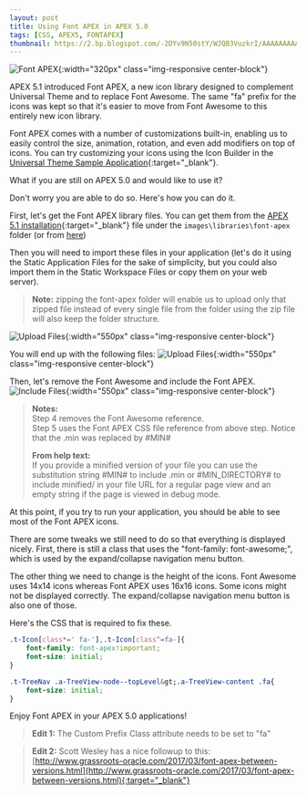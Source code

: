 ```yaml
---
layout: post
title: Using Font APEX in APEX 5.0
tags: [CSS, APEX5, FONTAPEX]
thumbnail: https://2.bp.blogspot.com/-2DYv9N50stY/WJQB3VuzkrI/AAAAAAAAAXY/-BZopVLn6QMu7SmiLl95x2pGGa9VUbd6ACLcB/s72-c/FontApex.png
---
```


![Font APEX](https://2.bp.blogspot.com/-2DYv9N50stY/WJQB3VuzkrI/AAAAAAAAAXY/-BZopVLn6QMu7SmiLl95x2pGGa9VUbd6ACLcB/s1600/FontApex.png "Font APEX"){:width="320px" class="img-responsive center-block"}

APEX 5.1 introduced Font APEX, a new icon library designed to complement Universal Theme and to replace Font Awesome. The same "fa" prefix for the icons was kept so that it's easier to move from Font Awesome to this entirely new icon library.

Font APEX comes with a number of customizations built-in, enabling us to easily control the size, animation, rotation, and even add modifiers on top of icons. You can try customizing your icons using the Icon Builder in the [Universal Theme Sample Application](https://apex.oracle.com/fontapex){:target="_blank"}.

What if you are still on APEX 5.0 and would like to use it?

Don't worry you are able to do so.
Here's how you can do it.

First, let's get the Font APEX library files.
You can get them from the [APEX 5.1 installation](http://www.oracle.com/technetwork/developer-tools/apex/downloads/index.html){:target="_blank"} file under the `images\libraries\font-apex` folder (or from <a href="https://drive.google.com/uc?export=download&amp;id=0BzJsLftbKSZSbkwzNGtzak1KaDQ" target="_blank">here</a>)

Then you will need to import these files in your application (let's do it using the Static Application Files for the sake of simplicity, but you could also import them in the Static Workspace Files or copy them on your web server).

> **Note:** zipping the font-apex folder will enable us to upload only that zipped file instead of every single file from the folder using the zip file will also keep the folder structure.


![Upload Files](https://1.bp.blogspot.com/-6GZWKu3Znfw/WJQGBbuWkSI/AAAAAAAAAYQ/DpIzvqS4M-kCPQovg3TfV_uj2SAEYPnPgCLcB/s1600/upload_files.png "Upload Files"){:width="550px" class="img-responsive center-block"}

You will end up with the following files:
![Upload Files](https://2.bp.blogspot.com/-MVtE8mYswE4/WJP7JKlL1wI/AAAAAAAAAW8/m1gZf-5OFbErROBYPMtQ-O-6a65FaOAZACLcB/s1600/upload_files_2.png "Upload Files"){:width="550px" class="img-responsive center-block"}

Then, let's remove the Font Awesome and include the Font APEX.
![Include Files](https://1.bp.blogspot.com/-o6c371Fb1fQ/WJkvh7cD58I/AAAAAAAAAY8/FdAhORRY_j0OkQUVV0mjmrWj7sIVCKm1ACLcB/s1600/include_files.png "Include Files"){:width="550px" class="img-responsive center-block"}

> **Notes:**  
> Step 4 removes the Font Awesome reference.  
> Step 5 uses the Font APEX CSS file reference from above step. Notice that the .min was replaced by #MIN#  
> 
> **From help text:**  
> If you provide a minified version of your file you can use the substitution string #MIN# to include .min or #MIN_DIRECTORY# to include minified/ in your file URL for a regular page view and an empty string if the page is viewed in debug mode.

At this point, if you try to run your application, you should be able to see most of the Font APEX icons.

There are some tweaks we still need to do so that everything is displayed nicely.
First, there is still a class that uses the "font-family: font-awesome;", which is used by the expand/collapse navigation menu button.

The other thing we need to change is the height of the icons.
Font Awesome uses 14x14 icons whereas Font APEX uses 16x16 icons. Some icons might not be displayed correctly. The expand/collapse navigation menu button is also one of those.

Here's the CSS that is required to fix these.

```css
.t-Icon[class*=' fa-'],.t-Icon[class^=fa-]{
    font-family: font-apex!important;
    font-size: initial;
}

.t-TreeNav .a-TreeView-node--topLevel&gt;.a-TreeView-content .fa{
    font-size: initial;
}
```

Enjoy Font APEX in your APEX 5.0 applications! 

> **Edit 1:** The Custom Prefix Class attribute needs to be set to "fa"

> **Edit 2:** Scott Wesley has a nice followup to this: [http://www.grassroots-oracle.com/2017/03/font-apex-between-versions.html](http://www.grassroots-oracle.com/2017/03/font-apex-between-versions.html){:target="_blank"}